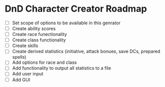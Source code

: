 # DnD Character Creator Roadmap
- [ ] Set scope of options to be available in this genrator
- [ ] Create ability scores
- [ ] Create race funectionality
- [ ] Create class functionality
- [ ] Create skills
- [ ] Create derived statistics (initiative, attack bonues, save DCs, prepared spells)
- [ ] Add options for race and class
- [ ] Add functionality to output all statistics to a file
- [ ] Add user input
- [ ] Add GUI
